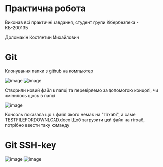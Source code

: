 # Практична робота
Виконав всі практичні завдання, студент групи Кібербезпека - КБ-20013Б

Доломакін Костянтин Михайлович

# Git
Клонування папки з github на компьютер

![image](https://user-images.githubusercontent.com/86669822/123943085-74a89000-d9a4-11eb-94fa-6b378297c06c.png)
![image](https://user-images.githubusercontent.com/86669822/123943170-8c801400-d9a4-11eb-8979-32a1a37dcfc9.png)

Створили новий файл в папці та перевіряемо за допомогою концолі, чи змінилось щось в папці

![image](https://user-images.githubusercontent.com/86669822/123943860-35c70a00-d9a5-11eb-946f-c42ff4fbc8b6.png)

Консоль показала що є файл якого немає на "гітхабі", а саме TESTFILEFORDOWNLOAD.docx
Щоб загрузити цей файл на гітхаб, потрібно ввести таку команду


# Git SSH-key


![image](https://user-images.githubusercontent.com/86669822/123843685-da503a00-d91a-11eb-9c3e-f2ba757c46ba.png)
![image](https://user-images.githubusercontent.com/86669822/123843830-fc49bc80-d91a-11eb-9a8f-dc713fe2c67f.png)
